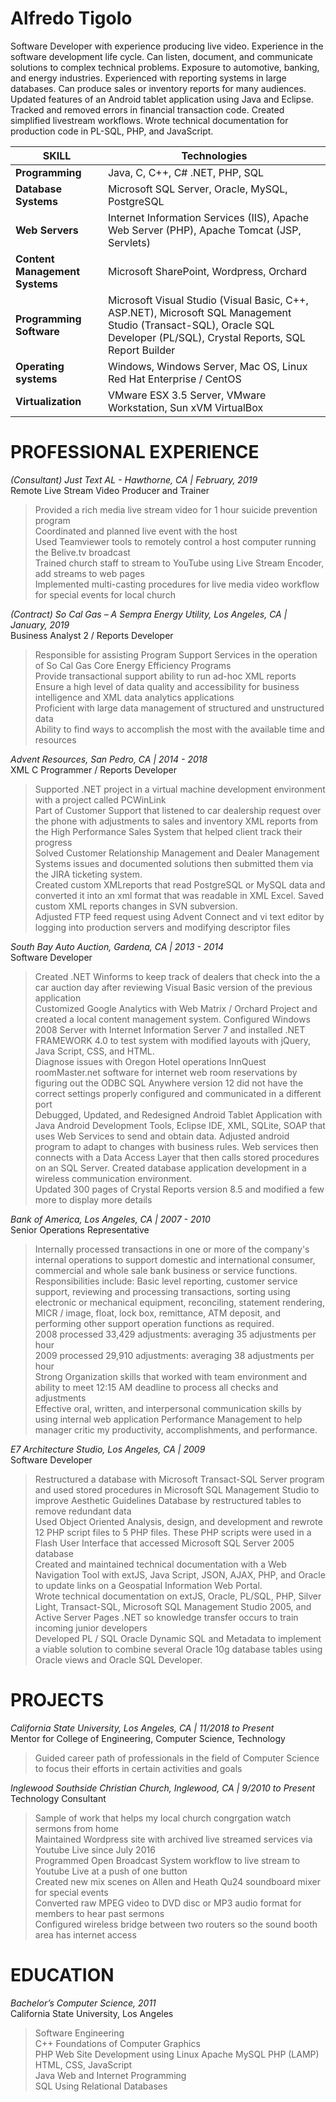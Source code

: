 # Alfredo Tigolo

Software Developer with experience producing live video. Experience in the software development life cycle. Can listen, document, and communicate solutions to complex technical problems. Exposure to automotive, banking, and energy industries. Experienced with reporting systems in large databases. Can produce sales or inventory reports for many audiences. Updated features of an Android tablet application using Java and Eclipse. Tracked and removed errors in financial transaction code. Created simplified livestream workflows. Wrote technical documentation for production code in PL-SQL, PHP, and JavaScript.

 | **SKILL** | Technologies |
 |----------------|------------------------------|
 | **Programming** | Java, C, C++, C# .NET, PHP, SQL |
 |**Database Systems** | Microsoft SQL Server, Oracle, MySQL, PostgreSQL |
 |**Web Servers** | Internet Information Services (IIS), Apache Web Server (PHP), Apache Tomcat (JSP, Servlets) |
 |**Content Management Systems** | Microsoft SharePoint, Wordpress, Orchard |
 |**Programming Software** | Microsoft Visual Studio (Visual Basic, C++, ASP.NET), Microsoft SQL Management Studio (Transact-SQL), Oracle SQL Developer (PL/SQL), Crystal Reports, SQL Report Builder |
 |**Operating systems** | Windows, Windows Server, Mac OS, Linux Red Hat Enterprise / CentOS |
 |**Virtualization** | VMware ESX 3.5 Server, VMware Workstation, Sun xVM VirtualBox |


# PROFESSIONAL EXPERIENCE

_(Consultant) Just Text AL - Hawthorne, CA | February, 2019_  
Remote Live Stream Video Producer and Trainer

> Provided a rich media live stream video for 1 hour suicide prevention program  
> Coordinated and planned live event with the host  
> Used Teamviewer tools to remotely control a host computer running the Belive.tv broadcast  
> Trained church staff to stream to YouTube using Live Stream Encoder, add streams to web pages  
> Implemented multi-casting procedures for live media video workflow for special events for local church  
 
_(Contract) So Cal Gas – A Sempra Energy Utility, Los Angeles, CA | January, 2019_  
Business Analyst 2 / Reports Developer
 
> Responsible for assisting Program Support Services in the operation of So Cal Gas Core Energy Efficiency Programs  
> Provide transactional support ability to run ad-hoc XML reports  
> Ensure a high level of data quality and accessibility for business intelligence and XML data analytics applications  
> Proficient with large data management of structured and unstructured data  
> Ability to find ways to accomplish the most with the available time and resources  

_Advent Resources, San Pedro, CA | 2014 - 2018_  
XML C Programmer / Reports Developer

> Supported .NET project in a virtual machine development environment with a project called PCWinLink  
> Part of Customer Support that listened to car dealership request over the phone with adjustments to sales and inventory XML reports from the High Performance Sales System that helped client track their progress  
> Solved Customer Relationship Management and Dealer Management Systems issues and documented solutions then submitted them via the JIRA ticketing system.  
> Created custom XMLreports that read PostgreSQL or MySQL data and converted it into an xml format that was readable in XML Excel. Saved custom XML reports changes in SVN subversion.  
> Adjusted FTP feed request using Advent Connect and vi text editor by logging into production servers and modifying descriptor files  

_South Bay Auto Auction, Gardena, CA | 2013 - 2014_  
Software Developer

> Created .NET Winforms to keep track of dealers that check into the a car auction day after reviewing Visual Basic version of the previous application  
> Customized Google Analytics with Web Matrix / Orchard Project and created a local content management system. Configured Windows 2008 Server with Internet Information Server 7 and installed .NET FRAMEWORK 4.0 to test system with modified layouts with jQuery, Java Script, CSS, and HTML.  
> Diagnose issues with Oregon Hotel operations InnQuest roomMaster.net software for internet web room reservations by figuring out the ODBC SQL Anywhere version 12 did not have the correct settings properly configured and communicated in a different port  
> Debugged, Updated, and Redesigned Android Tablet Application with Java Android Development Tools, Eclipse IDE, XML, SQLite, SOAP that uses Web Services to send and obtain data.  Adjusted android program to adapt to changes with business rules.  Web services then connects with a Data Access Layer that then calls stored procedures on an SQL Server.  Created database application development in a wireless communication environment.  
> Updated 300 pages of Crystal Reports version 8.5 and modified a few more to display more details  

_Bank of America, Los Angeles, CA | 2007 - 2010_  
Senior Operations Representative

> Internally processed transactions in one or more of the company's internal operations to support domestic and international consumer, commercial and whole sale bank business or service functions.  
> Responsibilities include: Basic level reporting, customer service support, reviewing and processing transactions, sorting using electronic or mechanical equipment, reconciling, statement rendering, MICR / image, float, lock box, remittance, ATM deposit, and performing other support operation functions as required.  
> 2008 processed 33,429 adjustments: averaging 35 adjustments per hour  
> 2009 processed 29,910 adjustments: averaging 38 adjustments per hour  
> Strong Organization skills that worked with team environment and ability to meet 12:15 AM deadline to process all checks and adjustments  
> Effective oral, written, and interpersonal communication skills by using internal web application Performance Management to help manager critic my productivity, accomplishments, and performance.  

_E7 Architecture Studio, Los Angeles, CA | 2009_  
Software Developer

> Restructured a database with Microsoft Transact-SQL Server program and used stored procedures in Microsoft SQL Management Studio to improve Aesthetic Guidelines Database by restructured tables to remove redundant data  
> Used Object Oriented Analysis, design, and development and rewrote 12 PHP script files to 5 PHP files.  These PHP scripts were used in a Flash User Interface that accessed Microsoft SQL Server 2005 database  
> Created and maintained technical documentation with a Web Navigation Tool with extJS, Java Script, JSON, AJAX, PHP, and Oracle to update links on a Geospatial Information Web Portal.  
> Wrote technical documentation on extJS, Oracle, PL/SQL, PHP, Silver Light, Transact-SQL, Microsoft SQL Management Studio 2005, and Active Server Pages .NET so knowledge transfer occurs to train incoming junior developers  
> Developed PL / SQL Oracle Dynamic SQL and Metadata to implement a viable solution to combine several Oracle 10g database tables using Oracle views and Oracle SQL Developer.  

# PROJECTS

_California State University, Los Angeles, CA | 11/2018 to Present_  
Mentor for College of Engineering, Computer Science, Technology

> Guided career path of professionals in the field of Computer Science to focus their efforts in certain activities and goals

_Inglewood Southside Christian Church, Inglewood, CA | 9/2010 to Present_  
Technology Consultant

> Sample of work that helps my local church congrgation watch sermons from home  
> Maintained Wordpress site with archived live streamed services via Youtube Live since July 2016  
> Programmed Open Broadcast System workflow to live stream to Youtube Live at a push of one button  
> Created new mix scenes on Allen and Heath Qu24 soundboard mixer for special events  
> Converted raw MPEG video to DVD disc or MP3 audio format for members to hear past sermons  
> Configured wireless bridge between two routers so the sound booth area has internet access  





# EDUCATION

_Bachelor’s Computer Science, 2011_  
California State University, Los Angeles

> Software Engineering  
> C++ Foundations of Computer Graphics  
> PHP Web Site Development using Linux Apache MySQL PHP (LAMP)  
> HTML, CSS, JavaScript  
> Java Web and Internet Programming  
> SQL Using Relational Databases  




